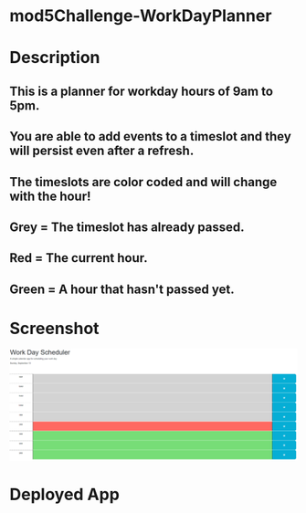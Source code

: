 # mod5Challenge-WorkDayPlanner

# Description
## This is a planner for workday hours of 9am to 5pm.
## You are able to add events to a timeslot and they will persist even after a refresh.
## The timeslots are color coded and will change with the hour!
## Grey = The timeslot has already passed.
## Red = The current hour.
## Green = A hour that hasn't passed yet.


# Screenshot
![alt text](./Assets/completeApp.PNG)

# Deployed App

